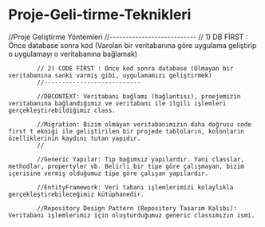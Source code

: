 # Proje-Geli-tirme-Teknikleri
 //Proje Geliştirme Yöntemleri
            //---------------------------
            // 1) DB FİRST   : Önce database sonra kod (Varolan bir veritabanına göre uygulama geliştirip o uygulamayı o veritabanına bağlamak)

            // 2) CODE FİRST : Önce kod sonra database (Olmayan bir veritabanına sanki varmış gibi, uygulamamızı geliştirmek)
            //---------------------------

            //DBCONTEXT: Veritabanı bağlamı (bağlantısı), proejemizin veritabanına bağlandığımız ve veritabanı ile ilgili işlemleri gerçekleştirebildiğimiz class.

            //Migration: Bizim olmayan veritabanımızın daha doğrusu code first t ekniği ile geliştirilen bir projede tabloların, kolonların özelliklerinin kaydını tutan yapıdır.
            //

            //Generic Yapılar: Tip bağımsız yapılardır. Yani classlar, methodlar, propertyler vb. Belirli bir tipe göre çalışmayan, bizim içerisine vermiş olduğumuz tipe göre çalışan yapılardır.

            //EntityFramework: Veri tabanı işlemlerimizi kolaylıkla gerçekleştirebileceğimiz kütüphanedir.

            //Repository Design Pattern (Repository Tasarım Kalıbı): Veritabanı işlemlerimiz için oluşturduğumuz generic classımızın ismi.
            
